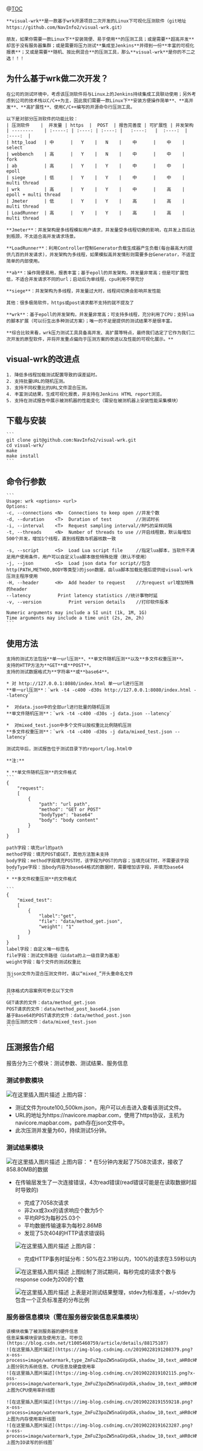 @[TOC](Linux平台下可视化压测软件visual-wrk)

	**visual-wrk**是一款基于wrk开源项目二次开发的Linux下可视化压测软件（git地址 https://github.com/NavInfo2/visual-wrk.git）

	朋友，如果你需要一款Linux下**安装简便、易于使用**的压测工具；或是需要**超高并发**却苦于没有服务器集群；或是需要将压力测试**集成至Jenkins**并得到一份**丰富的可视化报表**；又或是需要**随机、按比例混合**的压测工具，那么**visual-wrk**是你的不二之选！！！

## 为什么基于wrk做二次开发？
	在公司的测试环境中，考虑该压测软件将与Linux上的Jenkins持续集成工具联动使用；另外考虑到公司的技术栈以C/C++为主，因此我们需要一款Linux下**安装方便操作简单**、**高并发**、**高扩展性**、使用C/C++编写的开源命令行压测工具。

	以下是对部分压测软件的功能比较：
	| 压测软件    |  并发量 | https  |  POST  | 报告完善度 | 可扩展性 | 并发架构
	| --------    | :-----: | :----: | :----: |   :----:   |  :----:  |  :----:  |
	| http_load   | 中      |   Y    |   N    |    中      |    中    | select
	| webbench    | 高      |   Y    |   N    |    中      |    中    | fork
	| ab          | 高      |   Y    |   Y    |    中      |    中    | epoll
	| siege       | 低      |   Y    |   Y    |    中      |    中    | multi thread
	| wrk         | 高      |   Y    |   Y    |    中      |    高    | epoll + multi thread
	| Jmeter      | 低      |   Y    |   Y    |    高      |    高    | multi thread
	| LoadRunner  | 高      |   Y    |   Y    |    高      |    高    | multi thread

	**Jmeter**：并发架构是多线程模拟用户请求，并发量受多线程切换的影响，在并发上百后达到瓶颈，不太适合高并发请求场景。

	**LoadRunner**：利用Controller控制Generator负载生成器产生负载(每台最高大约提供几百的并发请求)，并发架构为多线程，如果模拟高并发情形则需要多台Generator，不适宜简单的内部使用。

	**ab**：操作简便易用，报表丰富；基于epoll的并发架构，并发量非常高；但是可扩展性低，不适合并发请求不同的url；启动后为单线程，cpu利用不够充分

	**siege**：并发架构为多线程，并发量过大时，线程间切换会影响并发性能

	其他：很多极简软件，https或post请求都不支持的就不提及了

	**wrk**：基于epoll的并发架构，并发量非常高；可支持多线程，充分利用了CPU；支持lua的脚本扩展（可以衍生出多种测试方案）；唯一的不足是提供的测试结果不是很丰富。

	**综合比较来看，wrk压力测试工具具备高并发、高扩展等特点，最终我们选定了它作为我们二次开发的原型软件，并将开发重点偏向于压测方案的改进以及性能的可视化展示。**

## visual-wrk的改进点

	1. 降低多线程加载测试配置导致的误差延时。
	2. 支持批量URL的随机压测。
	3. 支持不同权重比的URL文件混合压测。
	4. 丰富测试结果，生成可视化报表，并支持在Jenkins HTML report浏览。
	5. 支持在测试报告中展示被测机器的性能变化（需安在被测机器上安装性能采集模块）

## 下载与安装
	```
	git clone git@github.com:NavInfo2/visual-wrk.git
	cd visual-wrk/
	make
	make install
	```

## 命令行参数
	```
	Usage: wrk <options> <url>
	Options:
	-c, --connections <N>  Connections to keep open //并发个数
	-d, --duration    <T>  Duration of test         //测试时长
	-i, --interval    <T>  Request sampling interval//RPS的采样间隔
	-t, --threads     <N>  Number of threads to use //开启线程数，默认每增加500个并发，增加1个线程，直到线程数与机器核数一致

	-s, --script      <S>  Load Lua script file     //指定lua脚本，当软件不满足用户使用条件，用户可以自定义lua脚本做些特殊处理（默认不使用）
	-j, --json        <S>  Load json data for script//包含http(PATH,METHOD,BODY等类型)的json数据，由lua脚本加载处理后提供给visual-wrk压测主程序使用
	-H, --header      <H>  Add header to request    //为request url增加特殊的header
	--latency          Print latency statistics //统计事物时延
	-v, --version          Print version details    //打印软件版本

	Numeric arguments may include a SI unit (1k, 1M, 1G)
	Time arguments may include a time unit (2s, 2m, 2h)
	```
## 使用方法
	支持的测试方法包括**单一url压测**、**单文件随机压测**以及**多文件权重压测**。
	支持的HTTP方法为**GET**或**POST**。
	支持的测试数据格式为**字符串**或**base64**。

	* 对 http://127.0.0.1:8080/index.html 单一url进行压测
	**单一url压测**：`wrk -t4 -c400 -d30s http://127.0.0.1:8080/index.html --latency`

	*  对data.json中的全部url进行批量的随机压测
	**单文件随机压测**：`wrk -t4 -c400 -d30s -j data.json --latency`

	*  对mixed_test.json中多个文件以按权重比比例随机压测
	**多文件权重压测**：`wrk -t4 -c400 -d30s -j data/mixed_test.json --latency`

	测试完毕后，测试报告位于测试目录下的report/log.html中

	**注:**

	* **单文件随机压测**的文件格式
	```
	{
		"request":
		[
			{
				"path": "url path",
				"method": "GET or POST"
				"bodyType": "base64"
				"body": "body content"
			}
		]
	}
	
	path字段：填充url的path
	method字段：填充POST或GET，其他方法暂未支持
	body字段：method字段填充POST时，该字段为POST的内容；当填充GET时，不需要该字段
	bodyType字段：当body内容为base64格式的数据时，需要增加该字段，并填充base64
	```
	* **多文件权重压测**的文件格式

	```
	{
		"mixed_test":
		[
			{
				"label":"get",
				"file": "data/method_get.json",
				"weight": "1"
			}
		]
	}
	label字段：自定义唯一标签名
	file字段：测试文件路径（以data的上一级目录为基准）
	weight字段：每个文件的测试权重比
	
	当json文件为混合压测文件时，请以“mixed_”开头重命名文件
	```
	
	具体格式内容案例可参见以下文件
	```
	GET请求的文件：data/method_get.json
	POST请求的文件：data/method_post_base64.json
	基于Base64的POST请求的文件：data/method_post.json
	混合压测的文件：data/mixed_test.json
	```


## 压测报告介绍
报告分为三个模块：测试参数、测试结果、服务信息

### 测试参数模块
![在这里插入图片描述](https://img-blog.csdnimg.cn/20190228185839174.png)
上图内容：
* 测试文件为route100_500km.json，用户可以点击进入查看该测试文件。
* URL的地址为https://navicore.mapbar.com，使用了https协议，主机为navicore.mapbar.com，path存在json文件中。
* 此次压测并发量为60，持续测试5分钟。

### 测试结果模块
![在这里插入图片描述](https://img-blog.csdnimg.cn/20190228190202684.png)
上图内容：
	* 在5分钟内发起了7508次请求，接收了858.80MB的数据
* 在传输层发生了一次连接错误，4次read错误(read错误可能是在读取数据时超时导致的)
	* 完成了7058次请求
	* 非2xx或3xx的请求响应个数为5个
	* 平均RPS为每秒25.03个
	* 平均数据传输速率为每秒2.86MB
	* 发现了5次404的HTTP请求错误码

	![在这里插入图片描述](https://img-blog.csdnimg.cn/20190228190455318.png)
	上图内容：
	* 完成HTTP事务时延分布：50%在2.31秒以内，100%的请求在3.59秒以内

	![在这里插入图片描述](https://img-blog.csdnimg.cn/20190228190629448.png?x-oss-process=image/watermark,type_ZmFuZ3poZW5naGVpdGk,shadow_10,text_aHR0cHM6Ly9ibG9nLmNzZG4ubmV0L3QxMDA1NDYwNzU5,size_16,color_FFFFFF,t_70)
	上图绘制了测试期间，每秒完成的请求个数与response code为200的个数

	![在这里插入图片描述](https://img-blog.csdnimg.cn/20190228190846187.png)
	上表是对测试结果整理，stdev为标准差，+/-stdev为包含一个正负标准差的分布比例

### 服务器信息模块（需在服务器安装信息采集模块）
	该模块收集了被测服务器的硬件信息
	信息采集模块安装及使用方法，可参见(https://blog.csdn.net/t1005460759/article/details/88175107)
	![在这里插入图片描述](https://img-blog.csdnimg.cn/20190228191208379.png?x-oss-process=image/watermark,type_ZmFuZ3poZW5naGVpdGk,shadow_10,text_aHR0cHM6Ly9ibG9nLmNzZG4ubmV0L3QxMDA1NDYwNzU5,size_16,color_FFFFFF,t_70)
	上图分别为系统信息、CPU信息及硬盘使用率
	![在这里插入图片描述](https://img-blog.csdnimg.cn/2019022819102115.png?x-oss-process=image/watermark,type_ZmFuZ3poZW5naGVpdGk,shadow_10,text_aHR0cHM6Ly9ibG9nLmNzZG4ubmV0L3QxMDA1NDYwNzU5,size_16,color_FFFFFF,t_70)
	上图为CPU使用率折线图

	![在这里插入图片描述](https://img-blog.csdnimg.cn/20190228191559218.png?x-oss-process=image/watermark,type_ZmFuZ3poZW5naGVpdGk,shadow_10,text_aHR0cHM6Ly9ibG9nLmNzZG4ubmV0L3QxMDA1NDYwNzU5,size_16,color_FFFFFF,t_70)
	上图为内存使用率折线图
	![在这里插入图片描述](https://img-blog.csdnimg.cn/20190228191623287.png?x-oss-process=image/watermark,type_ZmFuZ3poZW5naGVpdGk,shadow_10,text_aHR0cHM6Ly9ibG9nLmNzZG4ubmV0L3QxMDA1NDYwNzU5,size_16,color_FFFFFF,t_70)
	上图为IO读写的折线图`
